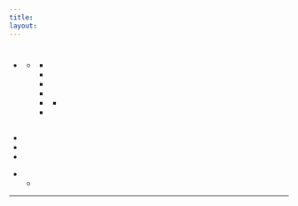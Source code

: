 ```yaml
---
title:
layout:
---
```

# 

- []() 
    - []() 
        - []()
        - []()
        - []()
        - []()
        - []() 
            - []()
        - 

## 

- 

- 

- 

* *

* * *

### 



### 





### 



### 



### 



#### 



### 



![]()